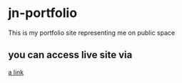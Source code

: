 # jn-portfolio

This is my portfolio site representing me on public space

## you can access live site via

[a link](http://julesntare.netlify.app/)
